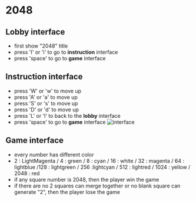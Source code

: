 # 2048
## Lobby interface
- first show "2048" title
- press 'I' or 'i' to go to **instruction** interface
- press 'space' to go to **game** interface

## Instruction interface
- press 'W' or 'w' to move up
- press 'A' or 'a' to move up
- press 'S' or 's' to move up
- press 'D' or 'd' to move up
- press 'L' or 'l' to back to the **lobby** interface
- press 'space' to go to **game** interface
![interface](http://url/to/img.png)
## Game interface
- every number has different color
- 2 : LightMagenta / 4 : green / 8 : cyan / 16 : white / 32 : magenta / 64 : lightblue /128 : lightgreen / 256 :lightcyan / 512 : lightred / 1024 : yellow / 2048 : red 
- if any square number is 2048, then the player win the game
- if there are no 2 squares can merge together or no blank square can generate "2", then the player lose the game
